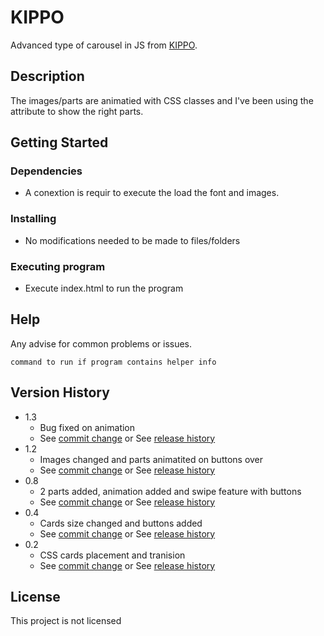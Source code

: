 # KIPPO

Advanced type of carousel in JS from [KIPPO](https://kippo.com/chill).

## Description

The images/parts are animatied with CSS classes and I've been using the attribute to show the right parts.

## Getting Started

### Dependencies

* A conextion is requir to execute the load the font and images. 

### Installing

* No modifications needed to be made to files/folders

### Executing program

* Execute index.html to run the program

## Help

Any advise for common problems or issues.
```
command to run if program contains helper info
```

## Version History


* 1.3
    * Bug fixed on animation  
    * See [commit change](https://github.com/emerone/KIPPO/commit/95ed5e52eaaa712e68110efa9c56cb2390580a41) or See [release history](https://github.com/emerone/KIPPO/commits/master)
* 1.2
    * Images changed and parts animatited on buttons over 
    * See [commit change](https://github.com/emerone/KIPPO/commit/706364dceb52518b019115bc140cd0b6080d37ed) or See [release history](https://github.com/emerone/KIPPO/commits/master)
* 0.8
    * 2 parts added, animation added and swipe feature with buttons
    * See [commit change](https://github.com/emerone/KIPPO/commit/2f9c6b88d83547d40e841fc85ca0b2c281e002c2) or See [release history](https://github.com/emerone/KIPPO/commits/master)
* 0.4
    * Cards size changed and buttons added
    * See [commit change](https://github.com/emerone/KIPPO/commit/c4b60a846ffb7644fd87235cd5ee54b433253ceb) or See [release history](https://github.com/emerone/KIPPO/commits/master)
* 0.2
    * CSS cards placement and tranision
    * See [commit change](https://github.com/emerone/KIPPO/commit/cb7e0c4129a905b727c325e08b4f8d0c7fb53951) or See [release history](https://github.com/emerone/KIPPO/commits/master)

## License

This project is not licensed